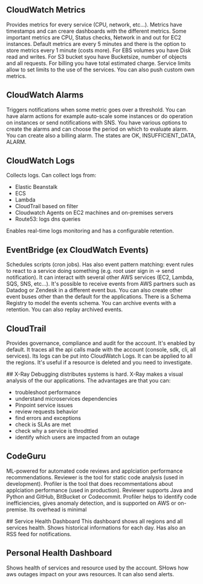 ## CloudWatch Metrics
Provides metrics for every service (CPU, network, etc...). Metrics have timestamps and can creare dashboards with the different metrics. Some important metrics are CPU, Status checks, Network in and out for EC2 instances.
Default metrics are every 5 minutes and there is the option to store metrics every 1 minute (costs more).
For EBS volumes you have Disk read and writes.
For S3 bucket syou have Bucketsize, number of objects and all requests.
For billing you have total estimated charge.
Service limits allow to set limits to the use of the services. You can also push custom own metrics.

## CloudWatch Alarms
Triggers notifications when some metric goes over a threshold. You can have alarm actions for example auto-scale some instances or do operation on instances or send notifications with SNS. You have various options to create the alarms and can choose the period on which to evaluate alarm. You can create also a billing alarm. The states are OK, INSUFFICIENT_DATA, ALARM.

## CloudWatch Logs
Collects logs. Can collect logs from:
- Elastic Beanstalk
- ECS
- Lambda
- CloudTrail based on filter
- Cloudwatch Agents on EC2 machines and on-premises servers
- Route53: logs dns queries

Enables real-time logs monitoring and has a configurable retention.

## EventBridge (ex CloudWatch Events)
Schedules scripts (cron jobs). Has also event pattern matching: event rules to react to a service doing something (e.g. root user sign in -> send notification). It can interact with several other AWS services (EC2, Lambda, SQS, SNS, etc...). It's possible to receive events from AWS partners such as Datadog or Zendesk in a different event bus. You can also create other event buses other than the default for the applications. There is a Schema Registry to model the events schema. You can archive events with a retention. You can also replay archived events.

## CloudTrail
Provides governance, compliance and audit for the account. It's enabled by default. It traces all the api calls made with the account (console, sdk, cli, all services). Its logs can be put into CloudWatch Logs. It can be applied to all the regions. It's useful if a resource is deleted and you need to investigate.

## X-Ray
Debugging distributes systems is hard. X-Ray makes a visual analysis of the our applications. The advantages are that you can:
- troubleshoot performance
- understand microservices dependencies
- Pinpoint service issues
- review requests behavior
- find errors and exceptions
- check is SLAs are met
- check why a service is throdttled
- identify which users are impacted from an outage

## CodeGuru
ML-powered for automated code reviews and applciation performance recommendations. Reviewer is the tool for static code analysis (used in development). Profiler is the tool that does recommentations about applciation performance (used in production). Reviewer supports Java and Python and GitHub, BitBucket or Codecommit.
Profiler helps to identify code inefficiencies, gives anomaly detection, and is supported on AWS or on-premise. Its overhead is minimal

## Service Health Dashboard
This dashboard shows all regions and all services health. Shows historical informations for each day. Has also an RSS feed for notifications.

## Personal Health Dashboard
Shows health of services and resource used by the account. SHows how aws outages impact on your aws resources. It can also send alerts.